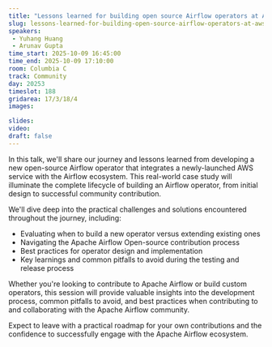 ```yaml
---
title: "Lessons learned for building open source Airflow operators at AWS"
slug: lessons-learned-for-building-open-source-airflow-operators-at-aws
speakers:
 - Yuhang Huang
 - Arunav Gupta
time_start: 2025-10-09 16:45:00
time_end: 2025-10-09 17:10:00
room: Columbia C
track: Community
day: 20253
timeslot: 188
gridarea: 17/3/18/4
images: 

slides:
video: 
draft: false
---
```


In this talk, we'll share our journey and lessons learned from developing a new open-source Airflow operator that integrates a newly-launched AWS service with the Airflow ecosystem. This real-world case study will illuminate the complete lifecycle of building an Airflow operator, from initial design to successful community contribution.

We'll dive deep into the practical challenges and solutions encountered throughout the journey, including:

* Evaluating when to build a new operator versus extending existing ones
* Navigating the Apache Airflow Open-source contribution process
* Best practices for operator design and implementation
* Key learnings and common pitfalls to avoid during the testing and release process

Whether you're looking to contribute to Apache Airflow or build custom operators, this session will provide valuable insights into the development process, common pitfalls to avoid, and best practices when contributing to and collaborating with the Apache Airflow community.

Expect to leave with a practical roadmap for your own contributions and the confidence to successfully engage with the Apache Airflow ecosystem.